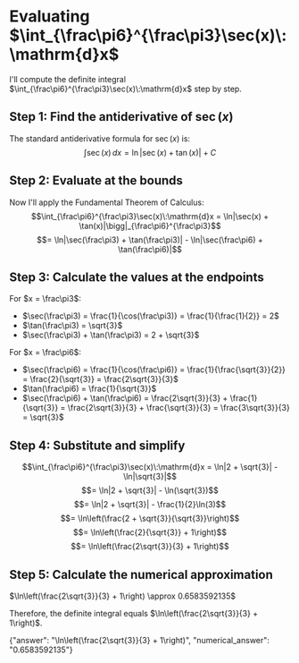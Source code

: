 # Evaluating $\int_{\frac\pi6}^{\frac\pi3}\sec(x)\:\mathrm{d}x$

I'll compute the definite integral $\int_{\frac\pi6}^{\frac\pi3}\sec(x)\:\mathrm{d}x$ step by step.

## Step 1: Find the antiderivative of $\sec(x)$
The standard antiderivative formula for $\sec(x)$ is:
$$\int \sec(x) \, dx = \ln|\sec(x) + \tan(x)| + C$$

## Step 2: Evaluate at the bounds
Now I'll apply the Fundamental Theorem of Calculus:
$$\int_{\frac\pi6}^{\frac\pi3}\sec(x)\:\mathrm{d}x = \ln|\sec(x) + \tan(x)|\bigg|_{\frac\pi6}^{\frac\pi3}$$
$$= \ln|\sec(\frac\pi3) + \tan(\frac\pi3)| - \ln|\sec(\frac\pi6) + \tan(\frac\pi6)|$$

## Step 3: Calculate the values at the endpoints
For $x = \frac\pi3$:
- $\sec(\frac\pi3) = \frac{1}{\cos(\frac\pi3)} = \frac{1}{\frac{1}{2}} = 2$
- $\tan(\frac\pi3) = \sqrt{3}$
- $\sec(\frac\pi3) + \tan(\frac\pi3) = 2 + \sqrt{3}$

For $x = \frac\pi6$:
- $\sec(\frac\pi6) = \frac{1}{\cos(\frac\pi6)} = \frac{1}{\frac{\sqrt{3}}{2}} = \frac{2}{\sqrt{3}} = \frac{2\sqrt{3}}{3}$
- $\tan(\frac\pi6) = \frac{1}{\sqrt{3}}$
- $\sec(\frac\pi6) + \tan(\frac\pi6) = \frac{2\sqrt{3}}{3} + \frac{1}{\sqrt{3}} = \frac{2\sqrt{3}}{3} + \frac{\sqrt{3}}{3} = \frac{3\sqrt{3}}{3} = \sqrt{3}$

## Step 4: Substitute and simplify
$$\int_{\frac\pi6}^{\frac\pi3}\sec(x)\:\mathrm{d}x = \ln|2 + \sqrt{3}| - \ln|\sqrt{3}|$$
$$= \ln|2 + \sqrt{3}| - \ln(\sqrt{3})$$
$$= \ln|2 + \sqrt{3}| - \frac{1}{2}\ln(3)$$
$$= \ln\left(\frac{2 + \sqrt{3}}{\sqrt{3}}\right)$$
$$= \ln\left(\frac{2}{\sqrt{3}} + 1\right)$$
$$= \ln\left(\frac{2\sqrt{3}}{3} + 1\right)$$

## Step 5: Calculate the numerical approximation
$\ln\left(\frac{2\sqrt{3}}{3} + 1\right) \approx 0.6583592135$

Therefore, the definite integral equals $\ln\left(\frac{2\sqrt{3}}{3} + 1\right)$.

{"answer": "\\ln\\left(\\frac{2\\sqrt{3}}{3} + 1\\right)", "numerical_answer": "0.6583592135"}